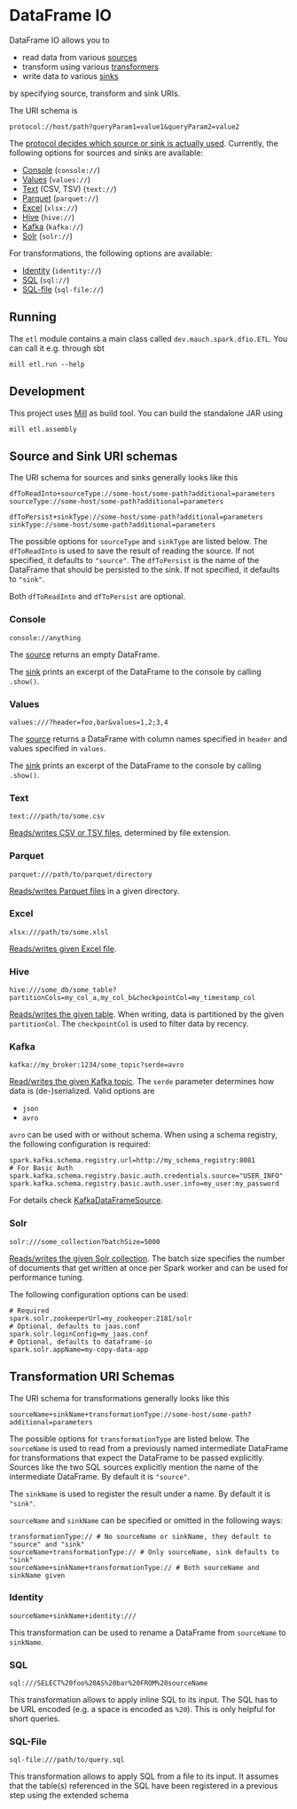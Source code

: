 # DataFrame IO
DataFrame IO allows you to
* read data from various [sources](core/src/main/scala/dev/mauch/spark/dfio/DataFrameSource.scala)
* transform using various [transformers](core/src/main/scala/dev/mauch/spark/dfio/TransformerParser.scala)
* write data to various [sinks](core/src/main/scala/dev/mauch/spark/dfio/DataFrameSink.scala)

by specifying source, transform and sink URIs.

The URI schema is
```
protocol://host/path?queryParam1=value1&queryParam2=value2
```

The [protocol decides which source or sink is actually used](uri-parser/src/main/scala/dev/mauch/spark/dfio/DataFrameUrlParser.scala).
Currently, the following options for sources and sinks are available:
* [Console](#console) (`console://`)
* [Values](#values) (`values://`)
* [Text](#text) (CSV, TSV) (`text://`)
* [Parquet](#parquet) (`parquet://`)
* [Excel](#excel) (`xlsx://`)
* [Hive](#hive) (`hive://`)
* [Kafka](#kafka) (`kafka://`)
* [Solr](#solr) (`solr://`)

For transformations, the following options are available:
* [Identity](#identity) (`identity://`)
* [SQL](#sql) (`sql://`)
* [SQL-file](#sql-file) (`sql-file://`)

## Running
The `etl` module contains a main class called `dev.mauch.spark.dfio.ETL`.
You can call it e.g. through sbt
```shell
mill etl.run --help
```

## Development
This project uses [Mill](https://mill-build.com/) as build tool.
You can build the standalone JAR using
```shell
mill etl.assembly
```

## Source and Sink URI schemas
The URI schema for sources and sinks generally looks like this
```
dfToReadInto+sourceType://some-host/some-path?additional=parameters
sourceType://some-host/some-path?additional=parameters

dfToPersist+sinkType://some-host/some-path?additional=parameters
sinkType://some-host/some-path?additional=parameters
```
The possible options for `sourceType` and `sinkType` are listed below.
The `dfToReadInto` is used to save the result of reading the source. If not specified, it defaults to `"source"`.
The `dfToPersist` is the name of the DataFrame that should be persisted to the sink. If not specified, it defaults to `"sink"`.

Both `dfToReadInto` and `dfToPersist` are optional.

### Console
```
console://anything
```
The [source](core/src/main/scala/dev/mauch/spark/dfio/ConsoleDataFrameSink.scala) returns an empty DataFrame.

The [sink](core/src/main/scala/dev/mauch/spark/dfio/ConsoleDataFrameSink.scala) prints an excerpt of the DataFrame to the console by calling `.show()`.

### Values
```
values:///?header=foo,bar&values=1,2;3,4
```
The [source](core/src/main/scala/dev/mauch/spark/dfio/ValuesSource.scala) returns a DataFrame with column names specified in `header` and values specified in `values`.

The [sink](core/src/main/scala/dev/mauch/spark/dfio/ValuesSource.scala) prints an excerpt of the DataFrame to the console by calling `.show()`.
### Text
```
text:///path/to/some.csv
```
[Reads/writes CSV or TSV files](core/src/main/scala/dev/mauch/spark/dfio/TextFileDataFrameSource.scala), determined by file extension.

### Parquet
```
parquet:///path/to/parquet/directory
```
[Reads/writes Parquet files](core/src/main/scala/dev/mauch/spark/dfio/ParquetDataFrameSource.scala) in a given directory.

### Excel
```
xlsx:///path/to/some.xlsl
```
[Reads/writes given Excel file](excel/src/main/scala/dev/mauch/spark/dfio/ExcelFileDataFrameSource.scala).

### Hive
```
hive:///some_db/some_table?partitionCols=my_col_a,my_col_b&checkpointCol=my_timestamp_col
```
[Reads/writes the given table](hive/src/main/scala/dev/mauch/spark/dfio/HiveDataFrameSource.scala).
When writing, data is partitioned by the given `partitionCol`.
The `checkpointCol` is used to filter data by recency.

### Kafka
```
kafka://my_broker:1234/some_topic?serde=avro
```
[Read/writes the given Kafka topic](kafka/src/main/scala/dev/mauch/spark/dfio/KafkaDataFrameSource.scala).
The `serde` parameter determines how data is (de-)serialized.
Valid options are
* `json`
* `avro`

`avro` can be used with or without schema.
When using a schema registry, the following configuration is required:
```properties
spark.kafka.schema.registry.url=http://my_schema_registry:8081
# For Basic Auth
spark.kafka.schema.registry.basic.auth.credentials.source="USER_INFO"
spark.kafka.schema.registry.basic.auth.user.info=my_user:my_password
```
For details check [KafkaDataFrameSource](kafka/src/main/scala/dev/mauch/spark/dfio/KafkaDataFrameSource.scala).

### Solr
```
solr:///some_collection?batchSize=5000
```
[Reads/writes the given Solr collection](solr/src/main/scala/dev/mauch/spark/dfio/SolrDataFrameSourceSink.scala).
The batch size specifies the number of documents
that get written at once per Spark worker
and can be used for performance tuning.

The following configuration options can be used:
```properties
# Required
spark.solr.zookeeperUrl=my_zookeeper:2181/solr
# Optional, defaults to jaas.conf
spark.solr.loginConfig=my_jaas.conf
# Optional, defaults to dataframe-io
spark.solr.appName=my-copy-data-app
```

## Transformation URI Schemas

The URI schema for transformations generally looks like this
```
sourceName+sinkName+transformationType://some-host/some-path?additional=parameters
```
The possible options for `transformationType` are listed below.
The `sourceName` is used to read from a previously named intermediate DataFrame for transformations that expect the DataFrame to be passed explicitly.
Sources like the two SQL sources explicitly mention the name of the intermediate DataFrame.
By default it is `"source"`.

The `sinkName` is used to register the result under a name. By default it is `"sink"`.

`sourceName` and `sinkName` can be specified or omitted in the following ways:
```
transformationType:// # No sourceName or sinkName, they default to "source" and "sink"
sourceName+transformationType:// # Only sourceName, sink defaults to "sink"
sourceName+sinkName+transformationType:// # Both sourceName and sinkName given
```

### Identity
```
sourceName+sinkName+identity:///
```
This transformation can be used to rename a DataFrame from `sourceName` to `sinkName`.

### SQL
```
sql:///SELECT%20foo%20AS%20bar%20FROM%20sourceName
```
This transformation allows to apply inline SQL to its input. The SQL has to be URL encoded (e.g. a space is encoded as `%20`).
This is only helpful for short queries.

### SQL-File
```
sql-file:///path/to/query.sql
```
This transformation allows to apply SQL from a file to its input.
It assumes that the table(s) referenced in the SQL have been registered in a previous step using the extended schema
